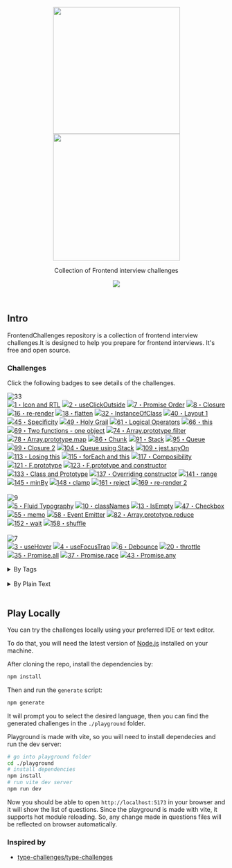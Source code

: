 <p align="center">
  <a href="https://github.com/jsartisan/frontend-challenges#gh-dark-mode-only">
    <img width="293px" src="https://github.com/jsartisan/frontend-challenges/raw/main/packages/website/public/images/logo-readme-dark.svg#gh-dark-mode-only" />
  </a>
  <a href="https://github.com/jsartisan/frontend-challenges#gh-light-mode-only">
    <img width="293px" src="https://github.com/jsartisan/frontend-challenges/raw/main/packages/website/public/images/logo-readme-dark.svg#gh-light-mode-only" />
  </a>
</p>


<p align='center'>Collection of Frontend interview challenges</p>

<p align='center'> 
  <a href='https://frontend-challenges.com/play'>
    <img src='https://img.shields.io/badge/Playground-143?logo=javascript&color=0d99ff&logoColor=fff' />
  </a>
</p>

<br>

## Intro

FrontendChallenges repository is a collection of frontend interview challenges.It is designed to help you prepare for frontend interviews. It's free and open source.

### Challenges

Click the following badges to see details of the challenges.

<!--challenges-start-->
<img src="https://img.shields.io/badge/easy-33-7aad0c" alt="33"/><br><a href="./challenges/1-rtl-icon/README.md" target="_blank"><img src="https://img.shields.io/badge/-1%E3%83%BBIcon%20and%20RTL-7aad0c" alt="1・Icon and RTL"/></a> <a href="./challenges/2-click-outisde/README.md" target="_blank"><img src="https://img.shields.io/badge/-2%E3%83%BBuseClickOutside-7aad0c" alt="2・useClickOutside"/></a> <a href="./challenges/7-promise-order/README.md" target="_blank"><img src="https://img.shields.io/badge/-7%E3%83%BBPromise%20Order-7aad0c" alt="7・Promise Order"/></a> <a href="./challenges/8-closure/README.md" target="_blank"><img src="https://img.shields.io/badge/-8%E3%83%BBClosure-7aad0c" alt="8・Closure"/></a> <a href="./challenges/16-re-render/README.md" target="_blank"><img src="https://img.shields.io/badge/-16%E3%83%BBre--render-7aad0c" alt="16・re-render"/></a> <a href="./challenges/18-flatten/README.md" target="_blank"><img src="https://img.shields.io/badge/-18%E3%83%BBflatten-7aad0c" alt="18・flatten"/></a> <a href="./challenges/32-instanceofclass/README.md" target="_blank"><img src="https://img.shields.io/badge/-32%E3%83%BBInstanceOfClass-7aad0c" alt="32・InstanceOfClass"/></a> <a href="./challenges/40-layout-1/README.md" target="_blank"><img src="https://img.shields.io/badge/-40%E3%83%BBLayout%201-7aad0c" alt="40・Layout 1"/></a> <a href="./challenges/45-specificity/README.md" target="_blank"><img src="https://img.shields.io/badge/-45%E3%83%BBSpecificity-7aad0c" alt="45・Specificity"/></a> <a href="./challenges/49-holy-grail/README.md" target="_blank"><img src="https://img.shields.io/badge/-49%E3%83%BBHoly%20Grail-7aad0c" alt="49・Holy Grail"/></a> <a href="./challenges/61-logical-operators/README.md" target="_blank"><img src="https://img.shields.io/badge/-61%E3%83%BBLogical%20Operators-7aad0c" alt="61・Logical Operators"/></a> <a href="./challenges/66-this/README.md" target="_blank"><img src="https://img.shields.io/badge/-66%E3%83%BBthis-7aad0c" alt="66・this"/></a> <a href="./challenges/69-two-functions-one-object/README.md" target="_blank"><img src="https://img.shields.io/badge/-69%E3%83%BBTwo%20functions%20--%20one%20object-7aad0c" alt="69・Two functions - one object"/></a> <a href="./challenges/74-array-prototype-filter/README.md" target="_blank"><img src="https://img.shields.io/badge/-74%E3%83%BBArray.prototype.filter-7aad0c" alt="74・Array.prototype.filter"/></a> <a href="./challenges/78-array-prototype-map/README.md" target="_blank"><img src="https://img.shields.io/badge/-78%E3%83%BBArray.prototype.map-7aad0c" alt="78・Array.prototype.map"/></a> <a href="./challenges/86-chunk/README.md" target="_blank"><img src="https://img.shields.io/badge/-86%E3%83%BBChunk-7aad0c" alt="86・Chunk"/></a> <a href="./challenges/91-stack/README.md" target="_blank"><img src="https://img.shields.io/badge/-91%E3%83%BBStack-7aad0c" alt="91・Stack"/></a> <a href="./challenges/95-queue/README.md" target="_blank"><img src="https://img.shields.io/badge/-95%E3%83%BBQueue-7aad0c" alt="95・Queue"/></a> <a href="./challenges/99-closure-2/README.md" target="_blank"><img src="https://img.shields.io/badge/-99%E3%83%BBClosure%202-7aad0c" alt="99・Closure 2"/></a> <a href="./challenges/104-queue-using-stack/README.md" target="_blank"><img src="https://img.shields.io/badge/-104%E3%83%BBQueue%20using%20Stack-7aad0c" alt="104・Queue using Stack"/></a> <a href="./challenges/109-jest-spyon/README.md" target="_blank"><img src="https://img.shields.io/badge/-109%E3%83%BBjest.spyOn-7aad0c" alt="109・jest.spyOn"/></a> <a href="./challenges/113-losing-this/README.md" target="_blank"><img src="https://img.shields.io/badge/-113%E3%83%BBLosing%20this-7aad0c" alt="113・Losing this"/></a> <a href="./challenges/115-foreach-and-this/README.md" target="_blank"><img src="https://img.shields.io/badge/-115%E3%83%BBforEach%20and%20this-7aad0c" alt="115・forEach and this"/></a> <a href="./challenges/117-composibility/README.md" target="_blank"><img src="https://img.shields.io/badge/-117%E3%83%BBComposibility-7aad0c" alt="117・Composibility"/></a> <a href="./challenges/121-f-prototype/README.md" target="_blank"><img src="https://img.shields.io/badge/-121%E3%83%BBF.prototype-7aad0c" alt="121・F.prototype"/></a> <a href="./challenges/123-f-prototype-and-constructor/README.md" target="_blank"><img src="https://img.shields.io/badge/-123%E3%83%BBF.prototype%20and%20constructor-7aad0c" alt="123・F.prototype and constructor"/></a> <a href="./challenges/133-class-and-prototype/README.md" target="_blank"><img src="https://img.shields.io/badge/-133%E3%83%BBClass%20and%20Prototype-7aad0c" alt="133・Class and Prototype"/></a> <a href="./challenges/137-overriding-constructor/README.md" target="_blank"><img src="https://img.shields.io/badge/-137%E3%83%BBOverriding%20constructor-7aad0c" alt="137・Overriding constructor"/></a> <a href="./challenges/141-range/README.md" target="_blank"><img src="https://img.shields.io/badge/-141%E3%83%BBrange-7aad0c" alt="141・range"/></a> <a href="./challenges/145-minby/README.md" target="_blank"><img src="https://img.shields.io/badge/-145%E3%83%BBminBy-7aad0c" alt="145・minBy"/></a> <a href="./challenges/148-clamp/README.md" target="_blank"><img src="https://img.shields.io/badge/-148%E3%83%BBclamp-7aad0c" alt="148・clamp"/></a> <a href="./challenges/161-reject/README.md" target="_blank"><img src="https://img.shields.io/badge/-161%E3%83%BBreject-7aad0c" alt="161・reject"/></a> <a href="./challenges/169-re-render-2/README.md" target="_blank"><img src="https://img.shields.io/badge/-169%E3%83%BBre--render%202-7aad0c" alt="169・re-render 2"/></a> <br><br><img src="https://img.shields.io/badge/medium-9-d9901a" alt="9"/><br><a href="./challenges/5-fluid-typography/README.md" target="_blank"><img src="https://img.shields.io/badge/-5%E3%83%BBFluid%20Typography-d9901a" alt="5・Fluid Typography"/></a> <a href="./challenges/10-classnames/README.md" target="_blank"><img src="https://img.shields.io/badge/-10%E3%83%BBclassNames-d9901a" alt="10・classNames"/></a> <a href="./challenges/13-isempty/README.md" target="_blank"><img src="https://img.shields.io/badge/-13%E3%83%BBIsEmpty-d9901a" alt="13・IsEmpty"/></a> <a href="./challenges/47-checkbox/README.md" target="_blank"><img src="https://img.shields.io/badge/-47%E3%83%BBCheckbox-d9901a" alt="47・Checkbox"/></a> <a href="./challenges/55-memo/README.md" target="_blank"><img src="https://img.shields.io/badge/-55%E3%83%BBmemo-d9901a" alt="55・memo"/></a> <a href="./challenges/58-event-emitter/README.md" target="_blank"><img src="https://img.shields.io/badge/-58%E3%83%BBEvent%20Emitter-d9901a" alt="58・Event Emitter"/></a> <a href="./challenges/82-array-prototype-reduce/README.md" target="_blank"><img src="https://img.shields.io/badge/-82%E3%83%BBArray.prototype.reduce-d9901a" alt="82・Array.prototype.reduce"/></a> <a href="./challenges/152-wait/README.md" target="_blank"><img src="https://img.shields.io/badge/-152%E3%83%BBwait-d9901a" alt="152・wait"/></a> <a href="./challenges/158-shuffle/README.md" target="_blank"><img src="https://img.shields.io/badge/-158%E3%83%BBshuffle-d9901a" alt="158・shuffle"/></a> <br><br><img src="https://img.shields.io/badge/hard-7-de3d37" alt="7"/><br><a href="./challenges/3-use-hover/README.md" target="_blank"><img src="https://img.shields.io/badge/-3%E3%83%BBuseHover-de3d37" alt="3・useHover"/></a> <a href="./challenges/4-use-focus-trap/README.md" target="_blank"><img src="https://img.shields.io/badge/-4%E3%83%BBuseFocusTrap-de3d37" alt="4・useFocusTrap"/></a> <a href="./challenges/6-debounce/README.md" target="_blank"><img src="https://img.shields.io/badge/-6%E3%83%BBDebounce-de3d37" alt="6・Debounce"/></a> <a href="./challenges/20-throttle/README.md" target="_blank"><img src="https://img.shields.io/badge/-20%E3%83%BBthrottle-de3d37" alt="20・throttle"/></a> <a href="./challenges/35-promise-all/README.md" target="_blank"><img src="https://img.shields.io/badge/-35%E3%83%BBPromise.all-de3d37" alt="35・Promise.all"/></a> <a href="./challenges/37-promise-race/README.md" target="_blank"><img src="https://img.shields.io/badge/-37%E3%83%BBPromise.race-de3d37" alt="37・Promise.race"/></a> <a href="./challenges/43-promise-any/README.md" target="_blank"><img src="https://img.shields.io/badge/-43%E3%83%BBPromise.any-de3d37" alt="43・Promise.any"/></a> <br><details><summary>By Tags</summary><br><table><tbody><tr><td><img src="https://img.shields.io/badge/-%23closure-999" alt="#closure"/></td><td><a href="./challenges/8-closure/README.md" target="_blank"><img src="https://img.shields.io/badge/-8%E3%83%BBClosure-7aad0c" alt="8・Closure"/></a> <a href="./challenges/99-closure-2/README.md" target="_blank"><img src="https://img.shields.io/badge/-99%E3%83%BBClosure%202-7aad0c" alt="99・Closure 2"/></a> <a href="./challenges/6-debounce/README.md" target="_blank"><img src="https://img.shields.io/badge/-6%E3%83%BBDebounce-de3d37" alt="6・Debounce"/></a> </td></tr><tr><td><img src="https://img.shields.io/badge/-%23css-999" alt="#css"/></td><td><a href="./challenges/1-rtl-icon/README.md" target="_blank"><img src="https://img.shields.io/badge/-1%E3%83%BBIcon%20and%20RTL-7aad0c" alt="1・Icon and RTL"/></a> <a href="./challenges/40-layout-1/README.md" target="_blank"><img src="https://img.shields.io/badge/-40%E3%83%BBLayout%201-7aad0c" alt="40・Layout 1"/></a> <a href="./challenges/45-specificity/README.md" target="_blank"><img src="https://img.shields.io/badge/-45%E3%83%BBSpecificity-7aad0c" alt="45・Specificity"/></a> <a href="./challenges/49-holy-grail/README.md" target="_blank"><img src="https://img.shields.io/badge/-49%E3%83%BBHoly%20Grail-7aad0c" alt="49・Holy Grail"/></a> <a href="./challenges/5-fluid-typography/README.md" target="_blank"><img src="https://img.shields.io/badge/-5%E3%83%BBFluid%20Typography-d9901a" alt="5・Fluid Typography"/></a> <a href="./challenges/47-checkbox/README.md" target="_blank"><img src="https://img.shields.io/badge/-47%E3%83%BBCheckbox-d9901a" alt="47・Checkbox"/></a> </td></tr><tr><td><img src="https://img.shields.io/badge/-%23design--system-999" alt="#design-system"/></td><td><a href="./challenges/47-checkbox/README.md" target="_blank"><img src="https://img.shields.io/badge/-47%E3%83%BBCheckbox-d9901a" alt="47・Checkbox"/></a> </td></tr><tr><td><img src="https://img.shields.io/badge/-%23event%20listeners-999" alt="#event listeners"/></td><td><a href="./challenges/2-click-outisde/README.md" target="_blank"><img src="https://img.shields.io/badge/-2%E3%83%BBuseClickOutside-7aad0c" alt="2・useClickOutside"/></a> <a href="./challenges/3-use-hover/README.md" target="_blank"><img src="https://img.shields.io/badge/-3%E3%83%BBuseHover-de3d37" alt="3・useHover"/></a> <a href="./challenges/4-use-focus-trap/README.md" target="_blank"><img src="https://img.shields.io/badge/-4%E3%83%BBuseFocusTrap-de3d37" alt="4・useFocusTrap"/></a> </td></tr><tr><td><img src="https://img.shields.io/badge/-%23event%20loop-999" alt="#event loop"/></td><td><a href="./challenges/7-promise-order/README.md" target="_blank"><img src="https://img.shields.io/badge/-7%E3%83%BBPromise%20Order-7aad0c" alt="7・Promise Order"/></a> </td></tr><tr><td><img src="https://img.shields.io/badge/-%23events-999" alt="#events"/></td><td><a href="./challenges/58-event-emitter/README.md" target="_blank"><img src="https://img.shields.io/badge/-58%E3%83%BBEvent%20Emitter-d9901a" alt="58・Event Emitter"/></a> </td></tr><tr><td><img src="https://img.shields.io/badge/-%23hooks-999" alt="#hooks"/></td><td><a href="./challenges/2-click-outisde/README.md" target="_blank"><img src="https://img.shields.io/badge/-2%E3%83%BBuseClickOutside-7aad0c" alt="2・useClickOutside"/></a> <a href="./challenges/3-use-hover/README.md" target="_blank"><img src="https://img.shields.io/badge/-3%E3%83%BBuseHover-de3d37" alt="3・useHover"/></a> <a href="./challenges/4-use-focus-trap/README.md" target="_blank"><img src="https://img.shields.io/badge/-4%E3%83%BBuseFocusTrap-de3d37" alt="4・useFocusTrap"/></a> </td></tr><tr><td><img src="https://img.shields.io/badge/-%23html-999" alt="#html"/></td><td><a href="./challenges/47-checkbox/README.md" target="_blank"><img src="https://img.shields.io/badge/-47%E3%83%BBCheckbox-d9901a" alt="47・Checkbox"/></a> </td></tr><tr><td><img src="https://img.shields.io/badge/-%23javascript-999" alt="#javascript"/></td><td><a href="./challenges/7-promise-order/README.md" target="_blank"><img src="https://img.shields.io/badge/-7%E3%83%BBPromise%20Order-7aad0c" alt="7・Promise Order"/></a> <a href="./challenges/8-closure/README.md" target="_blank"><img src="https://img.shields.io/badge/-8%E3%83%BBClosure-7aad0c" alt="8・Closure"/></a> <a href="./challenges/18-flatten/README.md" target="_blank"><img src="https://img.shields.io/badge/-18%E3%83%BBflatten-7aad0c" alt="18・flatten"/></a> <a href="./challenges/32-instanceofclass/README.md" target="_blank"><img src="https://img.shields.io/badge/-32%E3%83%BBInstanceOfClass-7aad0c" alt="32・InstanceOfClass"/></a> <a href="./challenges/61-logical-operators/README.md" target="_blank"><img src="https://img.shields.io/badge/-61%E3%83%BBLogical%20Operators-7aad0c" alt="61・Logical Operators"/></a> <a href="./challenges/66-this/README.md" target="_blank"><img src="https://img.shields.io/badge/-66%E3%83%BBthis-7aad0c" alt="66・this"/></a> <a href="./challenges/69-two-functions-one-object/README.md" target="_blank"><img src="https://img.shields.io/badge/-69%E3%83%BBTwo%20functions%20--%20one%20object-7aad0c" alt="69・Two functions - one object"/></a> <a href="./challenges/74-array-prototype-filter/README.md" target="_blank"><img src="https://img.shields.io/badge/-74%E3%83%BBArray.prototype.filter-7aad0c" alt="74・Array.prototype.filter"/></a> <a href="./challenges/78-array-prototype-map/README.md" target="_blank"><img src="https://img.shields.io/badge/-78%E3%83%BBArray.prototype.map-7aad0c" alt="78・Array.prototype.map"/></a> <a href="./challenges/86-chunk/README.md" target="_blank"><img src="https://img.shields.io/badge/-86%E3%83%BBChunk-7aad0c" alt="86・Chunk"/></a> <a href="./challenges/91-stack/README.md" target="_blank"><img src="https://img.shields.io/badge/-91%E3%83%BBStack-7aad0c" alt="91・Stack"/></a> <a href="./challenges/95-queue/README.md" target="_blank"><img src="https://img.shields.io/badge/-95%E3%83%BBQueue-7aad0c" alt="95・Queue"/></a> <a href="./challenges/99-closure-2/README.md" target="_blank"><img src="https://img.shields.io/badge/-99%E3%83%BBClosure%202-7aad0c" alt="99・Closure 2"/></a> <a href="./challenges/104-queue-using-stack/README.md" target="_blank"><img src="https://img.shields.io/badge/-104%E3%83%BBQueue%20using%20Stack-7aad0c" alt="104・Queue using Stack"/></a> <a href="./challenges/109-jest-spyon/README.md" target="_blank"><img src="https://img.shields.io/badge/-109%E3%83%BBjest.spyOn-7aad0c" alt="109・jest.spyOn"/></a> <a href="./challenges/113-losing-this/README.md" target="_blank"><img src="https://img.shields.io/badge/-113%E3%83%BBLosing%20this-7aad0c" alt="113・Losing this"/></a> <a href="./challenges/115-foreach-and-this/README.md" target="_blank"><img src="https://img.shields.io/badge/-115%E3%83%BBforEach%20and%20this-7aad0c" alt="115・forEach and this"/></a> <a href="./challenges/117-composibility/README.md" target="_blank"><img src="https://img.shields.io/badge/-117%E3%83%BBComposibility-7aad0c" alt="117・Composibility"/></a> <a href="./challenges/121-f-prototype/README.md" target="_blank"><img src="https://img.shields.io/badge/-121%E3%83%BBF.prototype-7aad0c" alt="121・F.prototype"/></a> <a href="./challenges/123-f-prototype-and-constructor/README.md" target="_blank"><img src="https://img.shields.io/badge/-123%E3%83%BBF.prototype%20and%20constructor-7aad0c" alt="123・F.prototype and constructor"/></a> <a href="./challenges/133-class-and-prototype/README.md" target="_blank"><img src="https://img.shields.io/badge/-133%E3%83%BBClass%20and%20Prototype-7aad0c" alt="133・Class and Prototype"/></a> <a href="./challenges/137-overriding-constructor/README.md" target="_blank"><img src="https://img.shields.io/badge/-137%E3%83%BBOverriding%20constructor-7aad0c" alt="137・Overriding constructor"/></a> <a href="./challenges/141-range/README.md" target="_blank"><img src="https://img.shields.io/badge/-141%E3%83%BBrange-7aad0c" alt="141・range"/></a> <a href="./challenges/145-minby/README.md" target="_blank"><img src="https://img.shields.io/badge/-145%E3%83%BBminBy-7aad0c" alt="145・minBy"/></a> <a href="./challenges/148-clamp/README.md" target="_blank"><img src="https://img.shields.io/badge/-148%E3%83%BBclamp-7aad0c" alt="148・clamp"/></a> <a href="./challenges/161-reject/README.md" target="_blank"><img src="https://img.shields.io/badge/-161%E3%83%BBreject-7aad0c" alt="161・reject"/></a> <a href="./challenges/10-classnames/README.md" target="_blank"><img src="https://img.shields.io/badge/-10%E3%83%BBclassNames-d9901a" alt="10・classNames"/></a> <a href="./challenges/13-isempty/README.md" target="_blank"><img src="https://img.shields.io/badge/-13%E3%83%BBIsEmpty-d9901a" alt="13・IsEmpty"/></a> <a href="./challenges/55-memo/README.md" target="_blank"><img src="https://img.shields.io/badge/-55%E3%83%BBmemo-d9901a" alt="55・memo"/></a> <a href="./challenges/58-event-emitter/README.md" target="_blank"><img src="https://img.shields.io/badge/-58%E3%83%BBEvent%20Emitter-d9901a" alt="58・Event Emitter"/></a> <a href="./challenges/82-array-prototype-reduce/README.md" target="_blank"><img src="https://img.shields.io/badge/-82%E3%83%BBArray.prototype.reduce-d9901a" alt="82・Array.prototype.reduce"/></a> <a href="./challenges/152-wait/README.md" target="_blank"><img src="https://img.shields.io/badge/-152%E3%83%BBwait-d9901a" alt="152・wait"/></a> <a href="./challenges/158-shuffle/README.md" target="_blank"><img src="https://img.shields.io/badge/-158%E3%83%BBshuffle-d9901a" alt="158・shuffle"/></a> <a href="./challenges/6-debounce/README.md" target="_blank"><img src="https://img.shields.io/badge/-6%E3%83%BBDebounce-de3d37" alt="6・Debounce"/></a> <a href="./challenges/20-throttle/README.md" target="_blank"><img src="https://img.shields.io/badge/-20%E3%83%BBthrottle-de3d37" alt="20・throttle"/></a> <a href="./challenges/35-promise-all/README.md" target="_blank"><img src="https://img.shields.io/badge/-35%E3%83%BBPromise.all-de3d37" alt="35・Promise.all"/></a> <a href="./challenges/37-promise-race/README.md" target="_blank"><img src="https://img.shields.io/badge/-37%E3%83%BBPromise.race-de3d37" alt="37・Promise.race"/></a> <a href="./challenges/43-promise-any/README.md" target="_blank"><img src="https://img.shields.io/badge/-43%E3%83%BBPromise.any-de3d37" alt="43・Promise.any"/></a> </td></tr><tr><td><img src="https://img.shields.io/badge/-%23layout-999" alt="#layout"/></td><td><a href="./challenges/40-layout-1/README.md" target="_blank"><img src="https://img.shields.io/badge/-40%E3%83%BBLayout%201-7aad0c" alt="40・Layout 1"/></a> <a href="./challenges/49-holy-grail/README.md" target="_blank"><img src="https://img.shields.io/badge/-49%E3%83%BBHoly%20Grail-7aad0c" alt="49・Holy Grail"/></a> </td></tr><tr><td><img src="https://img.shields.io/badge/-%23lodash-999" alt="#lodash"/></td><td><a href="./challenges/18-flatten/README.md" target="_blank"><img src="https://img.shields.io/badge/-18%E3%83%BBflatten-7aad0c" alt="18・flatten"/></a> <a href="./challenges/13-isempty/README.md" target="_blank"><img src="https://img.shields.io/badge/-13%E3%83%BBIsEmpty-d9901a" alt="13・IsEmpty"/></a> <a href="./challenges/20-throttle/README.md" target="_blank"><img src="https://img.shields.io/badge/-20%E3%83%BBthrottle-de3d37" alt="20・throttle"/></a> </td></tr><tr><td><img src="https://img.shields.io/badge/-%23logical%20operators-999" alt="#logical operators"/></td><td><a href="./challenges/61-logical-operators/README.md" target="_blank"><img src="https://img.shields.io/badge/-61%E3%83%BBLogical%20Operators-7aad0c" alt="61・Logical Operators"/></a> </td></tr><tr><td><img src="https://img.shields.io/badge/-%23logical%20properties-999" alt="#logical properties"/></td><td><a href="./challenges/1-rtl-icon/README.md" target="_blank"><img src="https://img.shields.io/badge/-1%E3%83%BBIcon%20and%20RTL-7aad0c" alt="1・Icon and RTL"/></a> </td></tr><tr><td><img src="https://img.shields.io/badge/-%23objects-999" alt="#objects"/></td><td><a href="./challenges/66-this/README.md" target="_blank"><img src="https://img.shields.io/badge/-66%E3%83%BBthis-7aad0c" alt="66・this"/></a> <a href="./challenges/69-two-functions-one-object/README.md" target="_blank"><img src="https://img.shields.io/badge/-69%E3%83%BBTwo%20functions%20--%20one%20object-7aad0c" alt="69・Two functions - one object"/></a> </td></tr><tr><td><img src="https://img.shields.io/badge/-%23performance-999" alt="#performance"/></td><td><a href="./challenges/16-re-render/README.md" target="_blank"><img src="https://img.shields.io/badge/-16%E3%83%BBre--render-7aad0c" alt="16・re-render"/></a> <a href="./challenges/169-re-render-2/README.md" target="_blank"><img src="https://img.shields.io/badge/-169%E3%83%BBre--render%202-7aad0c" alt="169・re-render 2"/></a> <a href="./challenges/55-memo/README.md" target="_blank"><img src="https://img.shields.io/badge/-55%E3%83%BBmemo-d9901a" alt="55・memo"/></a> </td></tr><tr><td><img src="https://img.shields.io/badge/-%23promise-999" alt="#promise"/></td><td><a href="./challenges/7-promise-order/README.md" target="_blank"><img src="https://img.shields.io/badge/-7%E3%83%BBPromise%20Order-7aad0c" alt="7・Promise Order"/></a> <a href="./challenges/43-promise-any/README.md" target="_blank"><img src="https://img.shields.io/badge/-43%E3%83%BBPromise.any-de3d37" alt="43・Promise.any"/></a> </td></tr><tr><td><img src="https://img.shields.io/badge/-%23react-999" alt="#react"/></td><td><a href="./challenges/2-click-outisde/README.md" target="_blank"><img src="https://img.shields.io/badge/-2%E3%83%BBuseClickOutside-7aad0c" alt="2・useClickOutside"/></a> <a href="./challenges/16-re-render/README.md" target="_blank"><img src="https://img.shields.io/badge/-16%E3%83%BBre--render-7aad0c" alt="16・re-render"/></a> <a href="./challenges/169-re-render-2/README.md" target="_blank"><img src="https://img.shields.io/badge/-169%E3%83%BBre--render%202-7aad0c" alt="169・re-render 2"/></a> <a href="./challenges/3-use-hover/README.md" target="_blank"><img src="https://img.shields.io/badge/-3%E3%83%BBuseHover-de3d37" alt="3・useHover"/></a> <a href="./challenges/4-use-focus-trap/README.md" target="_blank"><img src="https://img.shields.io/badge/-4%E3%83%BBuseFocusTrap-de3d37" alt="4・useFocusTrap"/></a> </td></tr><tr><td><img src="https://img.shields.io/badge/-%23typography-999" alt="#typography"/></td><td><a href="./challenges/5-fluid-typography/README.md" target="_blank"><img src="https://img.shields.io/badge/-5%E3%83%BBFluid%20Typography-d9901a" alt="5・Fluid Typography"/></a> </td></tr><tr><td><img src="https://img.shields.io/badge/-%23utility-999" alt="#utility"/></td><td><a href="./challenges/18-flatten/README.md" target="_blank"><img src="https://img.shields.io/badge/-18%E3%83%BBflatten-7aad0c" alt="18・flatten"/></a> <a href="./challenges/20-throttle/README.md" target="_blank"><img src="https://img.shields.io/badge/-20%E3%83%BBthrottle-de3d37" alt="20・throttle"/></a> </td></tr><tr><td><code>&nbsp;&nbsp;&nbsp;&nbsp;&nbsp;&nbsp;&nbsp;&nbsp;&nbsp;&nbsp;</code></td><td></td></tr></tbody></table></details><br><details><summary>By Plain Text</summary><br><h3>easy (33)</h3><ul><li><a href="./challenges/1-rtl-icon/README.md" target="_blank">1・Icon and RTL</a> </li><li><a href="./challenges/2-click-outisde/README.md" target="_blank">2・useClickOutside</a> </li><li><a href="./challenges/7-promise-order/README.md" target="_blank">7・Promise Order</a> </li><li><a href="./challenges/8-closure/README.md" target="_blank">8・Closure</a> </li><li><a href="./challenges/16-re-render/README.md" target="_blank">16・re-render</a> </li><li><a href="./challenges/18-flatten/README.md" target="_blank">18・flatten</a> </li><li><a href="./challenges/32-instanceofclass/README.md" target="_blank">32・InstanceOfClass</a> </li><li><a href="./challenges/40-layout-1/README.md" target="_blank">40・Layout 1</a> </li><li><a href="./challenges/45-specificity/README.md" target="_blank">45・Specificity</a> </li><li><a href="./challenges/49-holy-grail/README.md" target="_blank">49・Holy Grail</a> </li><li><a href="./challenges/61-logical-operators/README.md" target="_blank">61・Logical Operators</a> </li><li><a href="./challenges/66-this/README.md" target="_blank">66・this</a> </li><li><a href="./challenges/69-two-functions-one-object/README.md" target="_blank">69・Two functions - one object</a> </li><li><a href="./challenges/74-array-prototype-filter/README.md" target="_blank">74・Array.prototype.filter</a> </li><li><a href="./challenges/78-array-prototype-map/README.md" target="_blank">78・Array.prototype.map</a> </li><li><a href="./challenges/86-chunk/README.md" target="_blank">86・Chunk</a> </li><li><a href="./challenges/91-stack/README.md" target="_blank">91・Stack</a> </li><li><a href="./challenges/95-queue/README.md" target="_blank">95・Queue</a> </li><li><a href="./challenges/99-closure-2/README.md" target="_blank">99・Closure 2</a> </li><li><a href="./challenges/104-queue-using-stack/README.md" target="_blank">104・Queue using Stack</a> </li><li><a href="./challenges/109-jest-spyon/README.md" target="_blank">109・jest.spyOn</a> </li><li><a href="./challenges/113-losing-this/README.md" target="_blank">113・Losing this</a> </li><li><a href="./challenges/115-foreach-and-this/README.md" target="_blank">115・forEach and this</a> </li><li><a href="./challenges/117-composibility/README.md" target="_blank">117・Composibility</a> </li><li><a href="./challenges/121-f-prototype/README.md" target="_blank">121・F.prototype</a> </li><li><a href="./challenges/123-f-prototype-and-constructor/README.md" target="_blank">123・F.prototype and constructor</a> </li><li><a href="./challenges/133-class-and-prototype/README.md" target="_blank">133・Class and Prototype</a> </li><li><a href="./challenges/137-overriding-constructor/README.md" target="_blank">137・Overriding constructor</a> </li><li><a href="./challenges/141-range/README.md" target="_blank">141・range</a> </li><li><a href="./challenges/145-minby/README.md" target="_blank">145・minBy</a> </li><li><a href="./challenges/148-clamp/README.md" target="_blank">148・clamp</a> </li><li><a href="./challenges/161-reject/README.md" target="_blank">161・reject</a> </li><li><a href="./challenges/169-re-render-2/README.md" target="_blank">169・re-render 2</a> </li></ul><h3>medium (9)</h3><ul><li><a href="./challenges/5-fluid-typography/README.md" target="_blank">5・Fluid Typography</a> </li><li><a href="./challenges/10-classnames/README.md" target="_blank">10・classNames</a> </li><li><a href="./challenges/13-isempty/README.md" target="_blank">13・IsEmpty</a> </li><li><a href="./challenges/47-checkbox/README.md" target="_blank">47・Checkbox</a> </li><li><a href="./challenges/55-memo/README.md" target="_blank">55・memo</a> </li><li><a href="./challenges/58-event-emitter/README.md" target="_blank">58・Event Emitter</a> </li><li><a href="./challenges/82-array-prototype-reduce/README.md" target="_blank">82・Array.prototype.reduce</a> </li><li><a href="./challenges/152-wait/README.md" target="_blank">152・wait</a> </li><li><a href="./challenges/158-shuffle/README.md" target="_blank">158・shuffle</a> </li></ul><h3>hard (7)</h3><ul><li><a href="./challenges/3-use-hover/README.md" target="_blank">3・useHover</a> </li><li><a href="./challenges/4-use-focus-trap/README.md" target="_blank">4・useFocusTrap</a> </li><li><a href="./challenges/6-debounce/README.md" target="_blank">6・Debounce</a> </li><li><a href="./challenges/20-throttle/README.md" target="_blank">20・throttle</a> </li><li><a href="./challenges/35-promise-all/README.md" target="_blank">35・Promise.all</a> </li><li><a href="./challenges/37-promise-race/README.md" target="_blank">37・Promise.race</a> </li><li><a href="./challenges/43-promise-any/README.md" target="_blank">43・Promise.any</a> </li></ul></details><br>
<!--challenges-end-->

## Play Locally

You can try the challenges locally using your preferred IDE or text editor.

To do that, you will need the latest version of [Node.js](https://nodejs.org/) installed on your machine.

After cloning the repo, install the dependencies by:

```bash
npm install
```

Then and run the `generate` script:

```bash
npm generate
```

It will prompt you to select the desired language, then you can find the generated challenges in the `./playground` folder.

Playground is made with vite, so you will need to install dependecies and run the dev server:

```bash
# go into playground folder
cd ./playground
# install dependencies
npm install
# run vite dev server
npm run dev
```
Now you should be able to open `http://localhost:5173` in your browser and it will show the list of questions. 
Since the playground is made with vite, it supports hot module reloading. So, any change made in questions files will be reflected on browser automatically.

### Inspired by

- [type-challenges/type-challenges](https://github.com/type-challenges/type-challenges)
